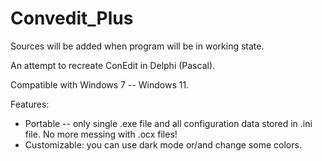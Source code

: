 # Convedit_Plus

Sources will be added when program will be in working state.

An attempt to recreate ConEdit in Delphi (Pascal). 

Compatible with Windows 7 -- Windows 11. 

Features:
* Portable -- only single .exe file and all configuration data stored in .ini file. No more messing with .ocx files!
* Customizable: you can use dark mode or/and change some colors.
